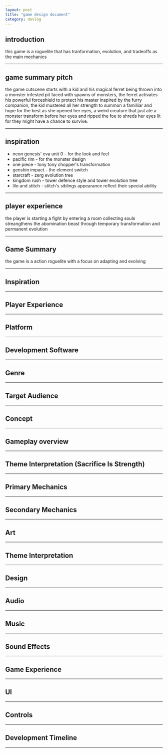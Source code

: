 ```yaml
---
layout: post
title: "game design document"
category: devlog
---
```


## introduction

this game is a roguelite that has tranformation, evolution, and tradeoffs as the main mechanics

---

## game summary pitch

the game cutscene starts with a kid and his magical ferret being thrown into a monster infested pit
faced with spawns of monsters, the ferret activates his powerful forceshield to protect his master
inspired by the furry companion, the kid mustered all her strength to summon a familliar and hope for the best
as she opened her eyes, a weird creature that just ate a monster transform before her eyes and ripped the foe to shreds
her eyes lit for they might have a chance to survive.

---

## inspiration

- neon genesis' eva unit 0 - for the look and feel
- pacific rim - for the monster design
- one piece - tony tony chopper's transformation
- genshin impact - the element switch
- starcraft - zerg evolution tree
- kingdom rush - tower defence style and tower evolution tree
- lilo and stitch - stitch's siblings appearance reflect their special ability

---

## player experience

the player is starting a fight by entering a room
collecting souls streangthens the abomination beast through temporary transformation and permanent evolution

---

## Game Summary

the game is a action roguelite with a focus on adapting and evolving

---

## Inspiration

---

## Player Experience

---

## Platform

---

## Development Software

---

## Genre

---

## Target Audience

---

## Concept

---

## Gameplay overview

---

## Theme Interpretation (Sacrifice Is Strength)

---

## Primary Mechanics

---

## Secondary Mechanics

---

## Art

---

## Theme Interpretation

---

## Design

---

## Audio

---

## Music

---

## Sound Effects

---

## Game Experience

---

## UI

---

## Controls

---

## Development Timeline

---
